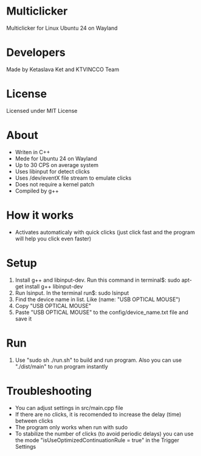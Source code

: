# Multiclicker
Multiclicker for Linux Ubuntu 24 on Wayland

# Developers
Made by Ketaslava Ket and KTVINCCO Team

# License
Licensed under MIT License

# About
* Writen in C++
* Mede for Ubuntu 24 on Wayland
* Up to 30 CPS on average system
* Uses libinput for detect clicks
* Uses /dev/eventX file stream to emulate clicks
* Does not require a kernel patch
* Compiled by g++

# How it works
* Activates automaticaly with quick clicks (just click fast and the program will help you click even faster)

# Setup
1. Install g++ and libinput-dev. Run this command in terminal$: sudo apt-get install g++ libinput-dev
1. Run lsinput. In the terminal run$: sudo lsinput
2. Find the device name in list. Like (name: "USB OPTICAL MOUSE")
3. Copy "USB OPTICAL MOUSE"
4. Paste "USB OPTICAL MOUSE" to the config/device_name.txt file and save it

# Run
1. Use "sudo sh ./run.sh" to build and run program. Also you can use "./dist/main" to run program instantly

# Troubleshooting
* You can adjust settings in src/main.cpp file
* If there are no clicks, it is recomended to increase the delay (time) between clicks
* The program only works when run with sudo
* To stabilize the number of clicks (to avoid periodic delays) you can use the mode "isUseOptimizedContinuationRule = true" in the Trigger Settings
